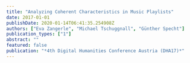```yaml
---
title: "Analyzing Coherent Characteristics in Music Playlists"
date: 2017-01-01
publishDate: 2020-01-14T06:41:35.254908Z
authors: ["Eva Zangerle", "Michael Tschuggnall", "Günther Specht"]
publication_types: ["1"]
abstract: ""
featured: false
publication: "*4th Digital Humanities Conference Austria (DHA17)*"
---
```


